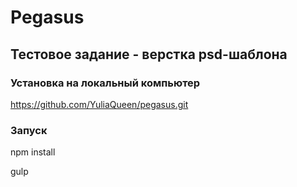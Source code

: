 # Pegasus
## Тестовое задание - верстка psd-шаблона

### Установка на локальный компьютер

https://github.com/YuliaQueen/pegasus.git

### Запуск

npm install

gulp